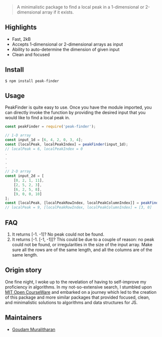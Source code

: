 > A minimalistic package to find a local peak in a 1-dimensional or 2-dimensional array if it exists.

## Highlights

- Fast, 2kB
- Accepts 1-dimensional or 2-dimensional arrays as input
- Ability to auto-determine the dimension of given input
- Clean and focused

## Install

```console
$ npm install peak-finder
```

## Usage

PeakFinder is quite easy to use. Once you have the module imported, you can directly invoke the function by providing the desired input that you would like to find a local peak in.

```js
const peakFinder = require('peak-finder');

// 1-D array
const input_1d = [6, 4, 2, 0, 3, 4];
const [localPeak, localPeakIndex] = peakFinder(input_1d);
// localPeak = 6, localPeakIndex = 0
.
.
.
.
// 2-D array
const input_2d = [
	[0, 2, 1, 11],
	[2, 5, 2, 3],
	[6, 2, 5, 8],
	[9, 0, 0, 10]
];
const [localPeak, [localPeakRowIndex, localPeakColumnIndex]] = peakFinder(input_2d);
// localPeak = 9, [localPeakRowIndex, localPeakColumnIndex] = [3, 0]
```

## FAQ
1. It returns [-1. -1]?
No peak could not be found.
2. It returns [-1. [-1, -1]]?
This could be due to a couple of reason: no peak could not be found, or irregularities in the size of the input array. Make sure all the rows are of the same length, and all the columns are of the same length.

## Origin story

One fine night, I woke up to the revelation of having to self-improve my proficiency in algorithms. In my not-so-extensive search, I stumbled upon [MIT Open CourseWare]([https://ocw.mit.edu/courses/electrical-engineering-and-computer-science/6-006-introduction-to-algorithms-fall-2011/index.htm](https://ocw.mit.edu/courses/electrical-engineering-and-computer-science/6-006-introduction-to-algorithms-fall-2011/index.htm)) and embarked on a journey which led to the creation of this package and more similar packages that provided focused, clean, and minimalistic solutions to algorithms and data structures for JS.

## Maintainers

- [Goudam Muralitharan](https://github.com/jakiron)
